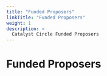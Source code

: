 ```yaml
---
title: "Funded Proposers"
linkTitle: "Funded Proposers"
weight: 1
description: >
  Catalyst Circle Funded Proposers
---
```


# Funded Proposers
